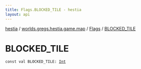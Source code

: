 ```yaml
---
title: Flags.BLOCKED_TILE - hestia
layout: api
---
```


<div class='api-docs-breadcrumbs'><a href="../../index.html">hestia</a> / <a href="../index.html">worlds.gregs.hestia.game.map</a> / <a href="index.html">Flags</a> / <a href="./-b-l-o-c-k-e-d_-t-i-l-e.html">BLOCKED_TILE</a></div>

# BLOCKED_TILE

<div class="signature"><code><span class="keyword">const</span> <span class="keyword">val </span><span class="identifier">BLOCKED_TILE</span><span class="symbol">: </span><a href="https://kotlinlang.org/api/latest/jvm/stdlib/kotlin/-int/index.html"><span class="identifier">Int</span></a></code></div>
